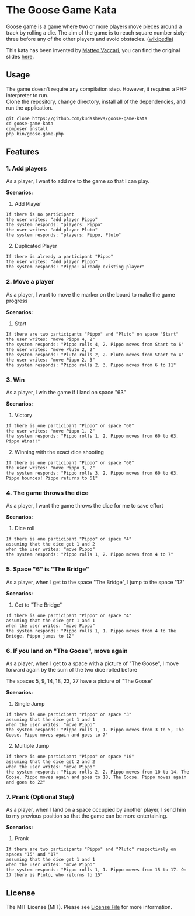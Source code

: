 # The Goose Game Kata
Goose game is a game where two or more players move pieces around a track by rolling a die. The aim of the game is to reach square number sixty-three before any of the other players and avoid obstacles. ([wikipedia](https://en.wikipedia.org/wiki/Game_of_the_Goose))

This kata has been invented by [Matteo Vaccari](https://github.com/xpmatteo), you can find the original slides [here](https://www.slideshare.net/pierodibello/il-dilettevole-giuoco-delloca-coding-dojo).

## Usage
The game doesn't require any compilation step. However, it requires a PHP interpreter to run.  
Clone the repository, change directory, install all of the dependencies, and run the application.
```shell
git clone https://github.com/kudashevs/goose-game-kata
cd goose-game-kata
composer install
php bin/goose-game.php
```

## Features

### 1. Add players
As a player, I want to add me to the game so that I can play.

**Scenarios:**
1. Add Player
```cucumber
If there is no participant
the user writes: "add player Pippo"
the system responds: "players: Pippo"
the user writes: "add player Pluto"
the system responds: "players: Pippo, Pluto"
```

2. Duplicated Player
```cucumber
If there is already a participant "Pippo"
the user writes: "add player Pippo"
the system responds: "Pippo: already existing player"
```

### 2. Move a player
As a player, I want to move the marker on the board to make the game progress

**Scenarios:**
1. Start
```cucumber
If there are two participants "Pippo" and "Pluto" on space "Start"
the user writes: "move Pippo 4, 2"
the system responds: "Pippo rolls 4, 2. Pippo moves from Start to 6"
the user writes: "move Pluto 2, 2"
the system responds: "Pluto rolls 2, 2. Pluto moves from Start to 4"
the user writes: "move Pippo 2, 3"
the system responds: "Pippo rolls 2, 3. Pippo moves from 6 to 11"
```

### 3. Win
As a player, I win the game if I land on space "63"

**Scenarios:**
1. Victory
```cucumber
If there is one participant "Pippo" on space "60"
the user writes: "move Pippo 1, 2"
the system responds: "Pippo rolls 1, 2. Pippo moves from 60 to 63. Pippo Wins!!"
```

2. Winning with the exact dice shooting
```cucumber
If there is one participant "Pippo" on space "60"
the user writes: "move Pippo 3, 2"
the system responds: "Pippo rolls 3, 2. Pippo moves from 60 to 63. Pippo bounces! Pippo returns to 61"
```

### 4. The game throws the dice
As a player, I want the game throws the dice for me to save effort

**Scenarios:**
1. Dice roll
```cucumber
If there is one participant "Pippo" on space "4"
assuming that the dice get 1 and 2
when the user writes: "move Pippo"
the system responds: "Pippo rolls 1, 2. Pippo moves from 4 to 7"
```

### 5. Space "6" is "The Bridge"
As a player, when I get to the space "The Bridge", I jump to the space "12"

**Scenarios:**
1. Get to "The Bridge"
```cucumber
If there is one participant "Pippo" on space "4"
assuming that the dice get 1 and 1
when the user writes: "move Pippo"
the system responds: "Pippo rolls 1, 1. Pippo moves from 4 to The Bridge. Pippo jumps to 12"
```

### 6. If you land on "The Goose", move again
As a player, when I get to a space with a picture of "The Goose", I move forward again by the sum of the two dice rolled before

The spaces 5, 9, 14, 18, 23, 27 have a picture of "The Goose"

**Scenarios:**
1. Single Jump
```cucumber
If there is one participant "Pippo" on space "3"
assuming that the dice get 1 and 1
when the user writes: "move Pippo"
the system responds: "Pippo rolls 1, 1. Pippo moves from 3 to 5, The Goose. Pippo moves again and goes to 7"
```

2. Multiple Jump
```cucumber
If there is one participant "Pippo" on space "10"
assuming that the dice get 2 and 2
when the user writes: "move Pippo"
the system responds: "Pippo rolls 2, 2. Pippo moves from 10 to 14, The Goose. Pippo moves again and goes to 18, The Goose. Pippo moves again and goes to 22"
```

### 7. Prank (Optional Step)
As a player, when I land on a space occupied by another player, I send him to my previous position so that the game can be more entertaining.

**Scenarios:**
1. Prank
```cucumber
If there are two participants "Pippo" and "Pluto" respectively on spaces "15" and "17"
assuming that the dice get 1 and 1
when the user writes: "move Pippo"
the system responds: "Pippo rolls 1, 1. Pippo moves from 15 to 17. On 17 there is Pluto, who returns to 15"
```

## License

The MIT License (MIT). Please see [License File](LICENSE.md) for more information.
